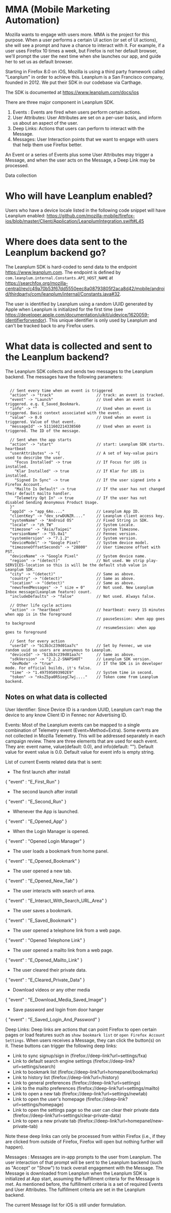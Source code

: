  MMA (Mobile Marketing Automation)
================================

Mozilla wants to engage with users more. MMA is the project for this purpose. When a user performs a certain UI action (or set of UI actions), she will see a prompt and have a chance to interact with it. For example, if a user uses Firefox 10 times a week, but Firefox is not her default browser, we'll prompt the user the next time when she launches our app, and guide her to set us as default browser.

Starting in Firefox 8.0 on iOS, Mozilla is using a third party framework called "Leanplum" in order to achieve this. Leanplum is a San Francisco company, founded in 2012. We put their SDK in our codebase via Carthage.

The SDK is documented at https://www.leanplum.com/docs/ios

There are three major component in Leanplum SDK.
1. Events : Events are fired when users perform certain actions.
2. User Attributes: User Attributes are set on a per-user basis, and inform us about an aspect of the user.
3. Deep Links: Actions that users can perform to interact with the Message.
4. Messages:  User Interaction points that we want to engage with users that help them use Firefox better.

An Event or a series of Events plus some User Attributes may trigger a Message, and when the user acts on the Message, a Deep Link may be processed.


Data collection


Who will have Leanplum enabled?
======================================================

Users who have a device locale listed in the following code snippet will have Leanplum enabled: https://github.com/mozilla-mobile/firefox-ios/blob/master/Client/Application/LeanplumIntegration.swift#L45


Where does data sent to the Leanplum backend go?
==============================================

The Leanplum SDK is hard-coded to send data to the endpoint https://www.leanplum.com.  The endpoint is
defined by ``com.leanplum.internal.Constants.API_HOST_NAME`` at
https://searchfox.org/mozilla-central/rev/c49a70b53f67dd5550eec8a08793805f2aca8d42/mobile/android/thirdparty/com/leanplum/internal/Constants.java#32.

The user is identified by Leanplum using a random UUID generated by Apple when Leanplum is initialized for the first time (see https://developer.apple.com/documentation/uikit/uidevice/1620059-identifierforvendor).
This unique identifier is only used by Leanplum and can't be tracked back to any Firefox users.


What data is collected and sent to the Leanplum backend?
======================================================

The Leanplum SDK collects and sends two messages to the Leanplum backend.  The messages have the
following parameters:

~~~~~~~~~~~~~~~

  // Sent every time when an event is triggered
  "action" -> "track"                   // track: an event is tracked.
  "event" -> "Launch"                   // Used when an event is triggered. e.g. E_Saved_Bookmark.
  "info" -> ""                          // Used when an event is triggered. Basic context associated with the event.
  "value" -> 0.0                        // Used when an event is triggered. Value of that event.
  "messageId" -> 5111602214338560       // Used when an event is triggered. The ID of the message.

  // Sent when the app starts
  "action" -> "start"                   // start: Leanplum SDK starts. heartbeat
  "userAttributes" -> "{                // A set of key-value pairs used to describe the user.
    "Focus Installed" -> true           // If Focus for iOS is installed.
    "Klar Installed" -> true            // If Klar for iOS is installed.
    "Signed In Sync" -> true            // If the user signed into a Firefox Account.
    "Mailto Is Default" -> true         // If the user has not changed their default mailto handler.
    "Telemetry Opt In" -> true          // If the user has not disabled Sending Anonymous Product Usage.
  }"
  "appId" -> "app_6Ao...."              // Leanplum App ID.
  "clientKey" -> "dev_srwDUNZR...."     // Leanplum client access key.
  "systemName" -> "Android OS"          // Fixed String in SDK.
  "locale" -> "zh_TW"                   // System Locale.
  "timezone" -> "Asia/Taipei"           // System Timezone.
  "versionName" -> "55.0a1"             // Fennec version.
  "systemVersion" -> "7.1.2"            // System version.
  "deviceModel" -> "Google Pixel"       // System device model.
  "timezoneOffsetSeconds" -> "28800"    // User timezone offset with PST.
  "deviceName" -> "Google Pixel"        // System device name.
  "region" -> "(detect)"                // Not used. We strip play-SERVICES-location so this is will be the default stub value in Leanplum SDK.
  "city" -> "(detect)"                  // Same as above.
  "country" -> "(detect)"               // Same as above.
  "location" -> "(detect)"              // Same as above.
  "newsfeedMessages" -> " size = 0"     // Not used. New Leanplum Inbox message(Leanplum feature) count.
  "includeDefaults" -> "false"          // Not used. Always false.

  // Other life cycle actions
  "action" -> "heartbeat"               // heartbeat: every 15 minutes when app is in the foreground
                                        // pauseSession: when app goes to background
                                        // resumeSession: when app goes to foreground

  // Sent for every action
  "userId" -> "b13b3c239d01aa7c"        // Set by Fennec, we use random uuid so users are anonymous to Leanplum.
  "deviceId" -> "b13b3c239d01aa7c"      // Same as above.
  "sdkVersion" -> "2.2.2-SNAPSHOT"      // Leanplum SDK version.
  "devMode" -> "true"                   // If the SDK is in developer mode. For official builds, it's false.
  "time" -> "1.497595093902E9"          // System time in second.
  "token" -> "nksZ5pa0R5iegC7wj...."    // Token come from Leanplum backend.

~~~~~~~~~~~~~~~

Notes on what data is collected
-------------------------------

User Identifier:
Since Device ID is a random UUID, Leanplum can't map the device to any know Client ID in Fennec nor Advertising ID.

Events:
Most of the Leanplum events can be mapped to a single combination of Telemetry event (Event+Method+Extra).
Some events are not collected in Mozilla Telemetry. This will be addressed separately in each campaign review.
There are three elements that are used for each event. They are: event name, value(default: 0.0), and info(default: "").
Default value for event value is 0.0. Default value for event info is empty string.

List of current Events related data that is sent:
* The first launch after install

{
  "event" : "E_First_Run"
}

* The second launch after install

{
  "event" : "E_Second_Run"
}

* Whenever the App is launched.

{
  "event" : "E_Opened_App"
}

* When the Login Manager is opened.

{
  "event" : "Opened Login Manager"
}

* The user loads a bookmark from home panel.

{
  "event" : "E_Opened_Bookmark"
}

* The user opened a new tab.

{
  "event" : "E_Opened_New_Tab"
}

* The user interacts with search url area.

{
  "event" : "E_Interact_With_Search_URL_Area"
}

* The user saves a bookmark.

{
  "event" : "E_Saved_Bookmark"
}

* The user opened a telephone link from a web page.

{
  "event" : "Opened Telephone Link"
}

* The user opened a mailto link from a web page.

{
  "event" : "E_Opened_Mailto_Link"
}

* The user cleared their private data.

{
  "event" : "E_Cleared_Private_Data"
}

* Download videos or any other media

{
  "event" : "E_Download_Media_Saved_Image"
}

* Save password and login from door hanger

{
  "event" : "E_Saved_Login_And_Password"
}

Deep Links:
Deep links are actions that can point Firefox to open certain pages or load features such as `show bookmark list` or
`open Firefox Account Settings`. When users receives a Message, they can click the button(s) on it. These buttons can
trigger the following deep links:
* Link to sync signup/sign in (firefox://deep-link?url=settings/fxa)
* Link to default search engine settings (firefox://deep-link?url=settings/search)
* Link to bookmark list (firefox://deep-link?url=homepanel/bookmarks)
* Link to history list (firefox://deep-link?url=/history)
* Link to general preferences (firefox://deep-link?url=settings)
* Link to the mailto preferences (firefox://deep-link?url=settings/mailto)
* Link to open a new tab (firefox://deep-link?url=settings/newtab)
* Link to open the user's homepage (firefox://deep-link?url=settings/homepage)
* Link to open the settings page so the user can clear their private data (firefox://deep-link?url=settings/clear-private-data)
* Link to open a new private tab (firefox://deep-link?url=homepanel/new-private-tab)


Note these deep links can only be processed from within Firefox (i.e., if they are clicked from outside of Firefox, Firefox will open but nothing further will happen).

Messages :
Messages are in-app prompts to the user from Leanplum. The user interaction of that prompt will be sent to the Leanplum backend (such as "Accept" or "Show") to track overall engagement with the Message. The Message is downloaded from Leanplum when the Leanplum SDK is initialized at App start, assuming the fulfillment criteria for the Message is met. As mentioned before, the fulfillment criteria is a set of required Events and User Attributes. The fulfillment criteria are set in the Leanplum backend.

The current Message list for iOS is still under formulation.
